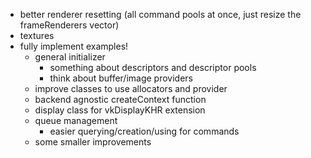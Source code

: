 - better renderer resetting (all command pools at once, just resize the frameRenderers vector)
- textures
- fully implement examples!
	- general initializer
		- something about descriptors and descriptor pools
		- think about buffer/image providers
	- improve classes to use allocators and provider
	- backend agnostic createContext function
	- display class for vkDisplayKHR extension
	- queue management
		- easier querying/creation/using for commands
	- some smaller improvements

